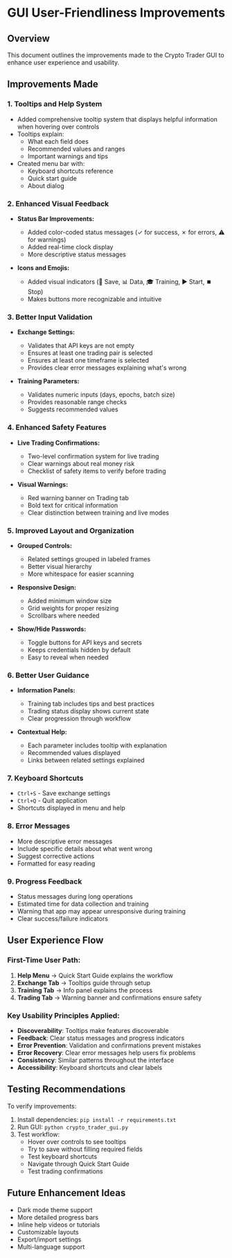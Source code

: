 # GUI User-Friendliness Improvements

## Overview
This document outlines the improvements made to the Crypto Trader GUI to enhance user experience and usability.

## Improvements Made

### 1. **Tooltips and Help System**
- Added comprehensive tooltip system that displays helpful information when hovering over controls
- Tooltips explain:
  - What each field does
  - Recommended values and ranges
  - Important warnings and tips
- Created menu bar with:
  - Keyboard shortcuts reference
  - Quick start guide
  - About dialog

### 2. **Enhanced Visual Feedback**
- **Status Bar Improvements:**
  - Added color-coded status messages (✓ for success, ✗ for errors, ⚠️ for warnings)
  - Added real-time clock display
  - More descriptive status messages
  
- **Icons and Emojis:**
  - Added visual indicators (💾 Save, 📊 Data, 🎓 Training, ▶️ Start, ⏹️ Stop)
  - Makes buttons more recognizable and intuitive

### 3. **Better Input Validation**
- **Exchange Settings:**
  - Validates that API keys are not empty
  - Ensures at least one trading pair is selected
  - Ensures at least one timeframe is selected
  - Provides clear error messages explaining what's wrong

- **Training Parameters:**
  - Validates numeric inputs (days, epochs, batch size)
  - Provides reasonable range checks
  - Suggests recommended values

### 4. **Enhanced Safety Features**
- **Live Trading Confirmations:**
  - Two-level confirmation system for live trading
  - Clear warnings about real money risk
  - Checklist of safety items to verify before trading
  
- **Visual Warnings:**
  - Red warning banner on Trading tab
  - Bold text for critical information
  - Clear distinction between training and live modes

### 5. **Improved Layout and Organization**
- **Grouped Controls:**
  - Related settings grouped in labeled frames
  - Better visual hierarchy
  - More whitespace for easier scanning

- **Responsive Design:**
  - Added minimum window size
  - Grid weights for proper resizing
  - Scrollbars where needed

- **Show/Hide Passwords:**
  - Toggle buttons for API keys and secrets
  - Keeps credentials hidden by default
  - Easy to reveal when needed

### 6. **Better User Guidance**
- **Information Panels:**
  - Training tab includes tips and best practices
  - Trading status display shows current state
  - Clear progression through workflow

- **Contextual Help:**
  - Each parameter includes tooltip with explanation
  - Recommended values displayed
  - Links between related settings explained

### 7. **Keyboard Shortcuts**
- `Ctrl+S` - Save exchange settings
- `Ctrl+Q` - Quit application
- Shortcuts displayed in menu and help

### 8. **Error Messages**
- More descriptive error messages
- Include specific details about what went wrong
- Suggest corrective actions
- Formatted for easy reading

### 9. **Progress Feedback**
- Status messages during long operations
- Estimated time for data collection and training
- Warning that app may appear unresponsive during training
- Clear success/failure indicators

## User Experience Flow

### First-Time User Path:
1. **Help Menu** → Quick Start Guide explains the workflow
2. **Exchange Tab** → Tooltips guide through setup
3. **Training Tab** → Info panel explains the process
4. **Trading Tab** → Warning banner and confirmations ensure safety

### Key Usability Principles Applied:
- **Discoverability**: Tooltips make features discoverable
- **Feedback**: Clear status messages and progress indicators
- **Error Prevention**: Validation and confirmations prevent mistakes
- **Error Recovery**: Clear error messages help users fix problems
- **Consistency**: Similar patterns throughout the interface
- **Accessibility**: Keyboard shortcuts and clear labels

## Testing Recommendations

To verify improvements:
1. Install dependencies: `pip install -r requirements.txt`
2. Run GUI: `python crypto_trader_gui.py`
3. Test workflow:
   - Hover over controls to see tooltips
   - Try to save without filling required fields
   - Test keyboard shortcuts
   - Navigate through Quick Start Guide
   - Test trading confirmations

## Future Enhancement Ideas
- Dark mode theme support
- More detailed progress bars
- Inline help videos or tutorials
- Customizable layouts
- Export/import settings
- Multi-language support
